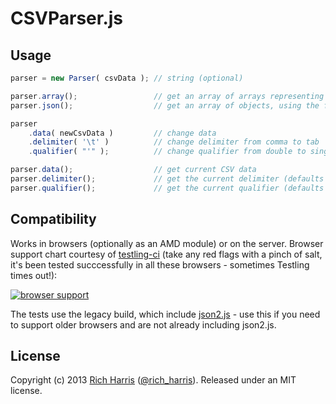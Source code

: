 CSVParser.js
============

Usage
-----

```js
parser = new Parser( csvData ); // string (optional)

parser.array();                 // get an array of arrays representing the data
parser.json();                  // get an array of objects, using the first row as keys

parser
    .data( newCsvData )         // change data
    .delimiter( '\t' )          // change delimiter from comma to tab
    .qualifier( "'" );          // change qualifier from double to single quotes

parser.data();                  // get current CSV data
parser.delimiter();             // get the current delimiter (defaults to ',')
parser.qualifier();             // get the current qualifier (defaults to '"')
```

Compatibility
-------------

Works in browsers (optionally as an AMD module) or on the server. Browser support chart courtesy of [testling-ci](https://ci.testling.com/) (take any red flags with a pinch of salt, it's been tested succcessfully in all these browsers - sometimes Testling times out!):

[![browser support](https://ci.testling.com/Rich-Harris/CSVParser.png)](https://ci.testling.com/Rich-Harris/CSVParser)

The tests use the legacy build, which include [json2.js](https://github.com/douglascrockford/JSON-js/) - use this if you need to support older browsers and are not already including json2.js.

License
-------

Copyright (c) 2013 [Rich Harris](http://rich-harris.co.uk) ([@rich_harris](http://twitter.com/rich_harris)).
Released under an MIT license.
